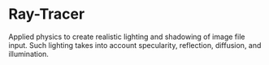 # Ray-Tracer
Applied physics to create realistic lighting and shadowing of image file input. Such lighting takes into account specularity, reflection, diffusion, and illumination.
